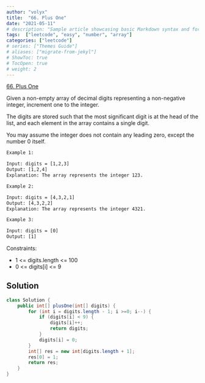 ```yaml
---
author: "volyx"
title:  "66. Plus One"
date: "2021-05-11"
# description: "Sample article showcasing basic Markdown syntax and formatting for HTML elements."
tags:  ["leetcode", "easy", "number", "array"]
categories: ["leetcode"]
# series: ["Themes Guide"]
# aliases: ["migrate-from-jekyl"]
# ShowToc: true
# TocOpen: true
# weight: 2
---
```


[66. Plus One](https://leetcode.com/problems/plus-one/)

Given a non-empty array of decimal digits representing a non-negative integer, increment one to the integer.

The digits are stored such that the most significant digit is at the head of the list, and each element in the array contains a single digit.

You may assume the integer does not contain any leading zero, except the number 0 itself.

```txt
Example 1:

Input: digits = [1,2,3]
Output: [1,2,4]
Explanation: The array represents the integer 123.

Example 2:

Input: digits = [4,3,2,1]
Output: [4,3,2,2]
Explanation: The array represents the integer 4321.

Example 3:

Input: digits = [0]
Output: [1]
```

Constraints:

- 1 <= digits.length <= 100
- 0 <= digits[i] <= 9

## Solution

```java
class Solution {
    public int[] plusOne(int[] digits) {
        for (int i = digits.length - 1; i >=0; i--) {
            if (digits[i] < 9) {
                digits[i]++;
                return digits;
            } 
            digits[i] = 0;
        }
        int[] res = new int[digits.length + 1];
        res[0] = 1;
        return res;
    }
}
```
